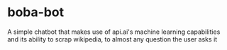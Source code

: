 # boba-bot

A simple chatbot that makes use of api.ai's machine learning capabilities and its ability to scrap wikipedia, to almost any question the user asks it
